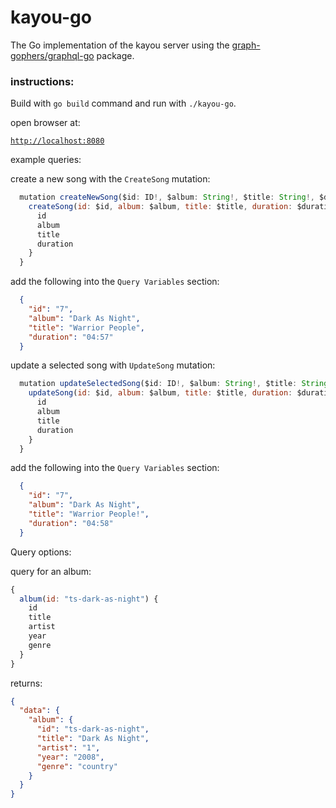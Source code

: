 # kayou-go

The Go implementation of the kayou server using the [graph-gophers/graphql-go](https://github.com/graph-gophers/graphql-go) package.

### instructions:

Build with `go build` command and run with `./kayou-go`.

open browser at:

[`http://localhost:8080`](http://localhost:8080)

example queries:

create a new song with the `CreateSong` mutation:

```javascript
  mutation createNewSong($id: ID!, $album: String!, $title: String!, $duration: String!) {
    createSong(id: $id, album: $album, title: $title, duration: $duration) {
      id
      album
      title
      duration
    }
  }
```
add the following into the `Query Variables` section:
```JSON
  {
    "id": "7",
    "album": "Dark As Night",
    "title": "Warrior People",
    "duration": "04:57"
  }
```

update a selected song with `UpdateSong` mutation:

```javascript
  mutation updateSelectedSong($id: ID!, $album: String!, $title: String!, $duration: String!) {
    updateSong(id: $id, album: $album, title: $title, duration: $duration) {
      id
      album
      title
      duration
    }
  }
```
add the following into the `Query Variables` section:
```JSON
  {
    "id": "7",
    "album": "Dark As Night",
    "title": "Warrior People!",
    "duration": "04:58"
  }
```

Query options:

query for an album:

```javascript
{
  album(id: "ts-dark-as-night") {
    id
    title
    artist
    year
    genre
  }   
}
```
returns:
```JSON
{
  "data": {
    "album": {
      "id": "ts-dark-as-night",
      "title": "Dark As Night",
      "artist": "1",
      "year": "2008",
      "genre": "country"
    }
  }
}
```

